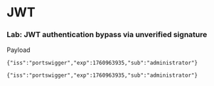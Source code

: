 # JWT


### Lab: JWT authentication bypass via unverified signature


Payload
```
{"iss":"portswigger","exp":1760963935,"sub":"administrator"}

{"iss":"portswigger","exp":1760963935,"sub":"administrator"}



```